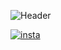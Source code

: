 ![Header](https://github.com/jumabekova06/jumabekova06/blob/main/assets/ен.png)

[![insta](https://img.shields.io/badge/-Instagram-090909?style=for-the-badge&logo=instagram&logoColor=red)](https://www.instagram.com/jumabekovva)